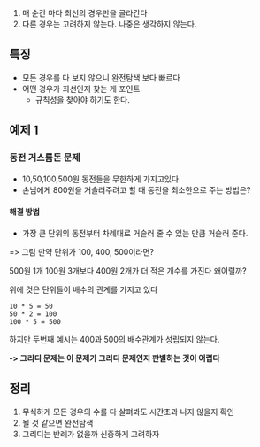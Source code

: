  1. 매 순간 마다 최선의 경우만을 골라간다
 2. 다른 경우는 고려하지 않는다. 나중은 생각하지 않는다.

## 특징

 -  모든 경우를 다 보지 않으니 완전탐색 보다 빠르다
 - 어떤 경우가 최선인지 찾는 게 포인트
	 - 규칙성을 찾아야 하기도 한다.

## 예제 1

### 동전 거스름돈 문제

- 10,50,100,500원 동전들을 무한하게 가지고있다
- 손님에게 800원을 거슬러주려고 할 때 동전을 최소한으로 주는 방법은?

#### 해결 방법

- 가장 큰 단위의 동전부터 차례대로 거슬러 줄 수 있는 만큼 거슬러 준다.

=> 그럼 만약 단위가 100, 400, 500이라면?

500원 1개 100원 3개보다 400원 2개가 더 적은 개수를 가진다
왜이럴까?

위에 것은 단위들이 배수의 관계를 가지고 있다
```
10 * 5 = 50
50 * 2 = 100
100 * 5 = 500
 ```

하지만 두번째 예시는 400과 500의 배수관계가 성립되지 않는다.

**-> 그리디 문제는 이 문제가 그리디 문제인지 판별하는 것이 어렵다**


## 정리

1. 무식하게 모든 경우의 수를 다 살펴봐도 시간초과 나지 않을지 확인
2.  될 것 같으면 완전탐색
3. 그리디는 반례가 없을까 신중하게 고려하자

